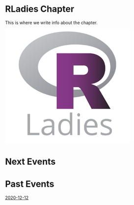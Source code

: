# RLadies Chapter

This is where we write info about the chapter. 

<p aling="center">

![](figures/R-LadiesGlobal.png)

</p>

# Next Events

# Past Events

[2020-12-12]()